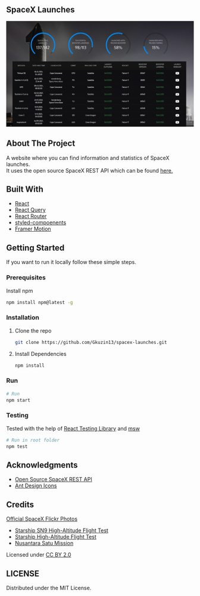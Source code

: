 ## SpaceX Launches

<img src="https://github.com/Gkuzin13/spacex-launches/blob/assets/stats-screenshot.jpg" alt="Launch statistics screenshot">

## About The Project

A website where you can find information and statistics of SpaceX launches.</br>
It uses the open source SpaceX REST API which can be found [here.](https://github.com/r-spacex/SpaceX-API)</br>

## Built With

- [React](https://reactjs.org)
- [React Query](https://react-query.tanstack.com)
- [React Router](https://reactrouter.com/docs/en/v6/getting-started/overview)
- [styled-compoenents](https://styled-components.com)
- [Framer Motion](https://www.framer.com/motion)

## Getting Started

If you want to run it locally follow these simple steps.

### Prerequisites

Install npm

```sh
npm install npm@latest -g
```

### Installation

1. Clone the repo
   ```sh
   git clone https://github.com/Gkuzin13/spacex-launches.git
   ```
2. Install Dependencies
   ```sh
   npm install
   ```

### Run

```sh
# Run
npm start
```

### Testing

Tested with the help of [React Testing Library](https://testing-library.com/docs/react-testing-library/intro) and [msw](https://mswjs.io)

```sh
# Run in root folder
npm test
```

## Acknowledgments

- [Open Source SpaceX REST API](https://github.com/r-spacex/SpaceX-API)
- [Ant Design Icons](https://ant.design/components/icon)

## Credits

[Official SpaceX Flickr Photos](https://www.flickr.com/photos/spacex)

- [Starship SN9 High-Altitude Flight Test](https://www.flickr.com/photos/spacex/50906488166)
- [Starship High-Altitude Flight Test](https://www.flickr.com/photos/spacex/50906488116)
- [Nusantara Satu Mission](https://www.flickr.com/photos/spacex/46259778995)

Licensed under [CC BY 2.0](https://creativecommons.org/licenses/by/2.0)

## LICENSE

Distributed under the MIT License.
